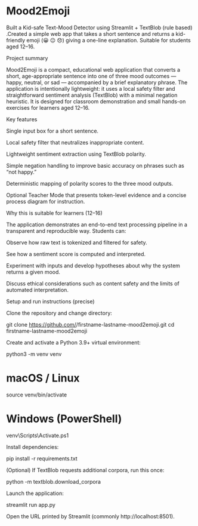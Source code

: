 # Mood2Emoji
Built a Kid-safe Text-Mood Detector using Streamlit + TextBlob (rule based) .Created a simple web app that takes a short sentence and returns a kid-friendly emoji (😀 😐 😞) giving a one-line explanation. 
Suitable for students aged 12–16.


Project summary

Mood2Emoji is a compact, educational web application that converts a short, age-appropriate sentence into one of three mood outcomes — happy, neutral, or sad — accompanied by a brief explanatory phrase. The application is intentionally lightweight: it uses a local safety filter and straightforward sentiment analysis (TextBlob) with a minimal negation heuristic. It is designed for classroom demonstration and small hands-on exercises for learners aged 12–16.

Key features

Single input box for a short sentence.

Local safety filter that neutralizes inappropriate content.

Lightweight sentiment extraction using TextBlob polarity.

Simple negation handling to improve basic accuracy on phrases such as “not happy.”

Deterministic mapping of polarity scores to the three mood outputs.

Optional Teacher Mode that presents token-level evidence and a concise process diagram for instruction.

Why this is suitable for learners (12–16)

The application demonstrates an end-to-end text processing pipeline in a transparent and reproducible way. Students can:

Observe how raw text is tokenized and filtered for safety.

See how a sentiment score is computed and interpreted.

Experiment with inputs and develop hypotheses about why the system returns a given mood.

Discuss ethical considerations such as content safety and the limits of automated interpretation.

Setup and run instructions (precise)

Clone the repository and change directory:

git clone https://github.com/<USERNAME>/firstname-lastname-mood2emoji.git
cd firstname-lastname-mood2emoji


Create and activate a Python 3.9+ virtual environment:

python3 -m venv venv
# macOS / Linux
source venv/bin/activate
# Windows (PowerShell)
venv\Scripts\Activate.ps1


Install dependencies:

pip install -r requirements.txt


(Optional) If TextBlob requests additional corpora, run this once:

python -m textblob.download_corpora


Launch the application:

streamlit run app.py

Open the URL printed by Streamlit (commonly http://localhost:8501).

